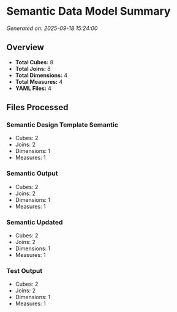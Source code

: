 # Semantic Data Model Summary

*Generated on: 2025-09-18 15:24:00*

## Overview

- **Total Cubes:** 8
- **Total Joins:** 8
- **Total Dimensions:** 4
- **Total Measures:** 4
- **YAML Files:** 4

## Files Processed

### Semantic Design Template Semantic
- Cubes: 2
- Joins: 2
- Dimensions: 1
- Measures: 1

### Semantic Output
- Cubes: 2
- Joins: 2
- Dimensions: 1
- Measures: 1

### Semantic Updated
- Cubes: 2
- Joins: 2
- Dimensions: 1
- Measures: 1

### Test Output
- Cubes: 2
- Joins: 2
- Dimensions: 1
- Measures: 1
